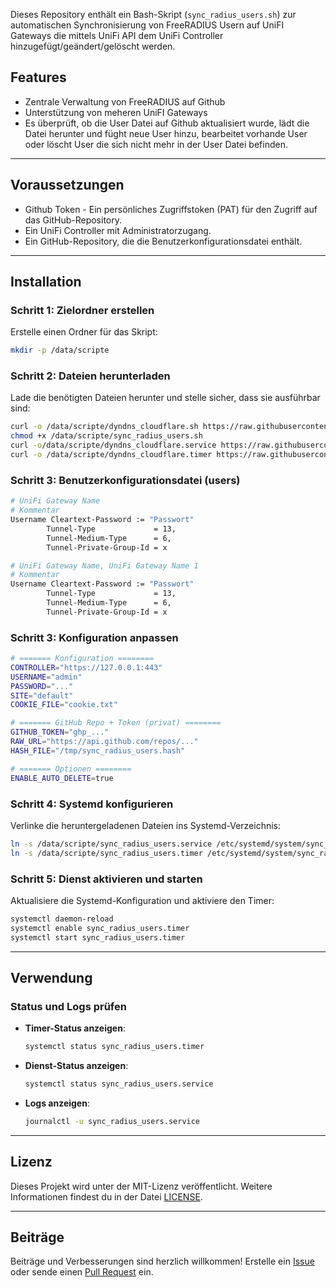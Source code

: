 Dieses Repository enthält ein Bash-Skript (`sync_radius_users.sh`) zur automatischen Synchronisierung von FreeRADIUS Usern auf UniFI Gateways die mittels UniFi API dem UniFi Controller hinzugefügt/geändert/gelöscht werden.

## Features
- Zentrale Verwaltung von FreeRADIUS auf Github
- Unterstützung von meheren UniFI Gateways
- Es überprüft, ob die User Datei auf Github aktualisiert wurde, lädt die Datei herunter und füght neue User hinzu, bearbeitet vorhande User oder löscht User die sich nicht mehr in der User Datei befinden.

---

## Voraussetzungen

- Github Token - Ein persönliches Zugriffstoken (PAT) für den Zugriff auf das GitHub-Repository.
- Ein UniFi Controller mit Administratorzugang.
- Ein GitHub-Repository, die die Benutzerkonfigurationsdatei enthält.

---

## Installation

### Schritt 1: Zielordner erstellen
Erstelle einen Ordner für das Skript:
```bash
mkdir -p /data/scripte
```

### Schritt 2: Dateien herunterladen
Lade die benötigten Dateien herunter und stelle sicher, dass sie ausführbar sind:

```bash
curl -o /data/scripte/dyndns_cloudflare.sh https://raw.githubusercontent.com/homelab-global/UniFi/refs/heads/main/scripte/sync_radius_users/sync_radius_users.sh
chmod +x /data/scripte/sync_radius_users.sh
curl -o/data/scripte/dyndns_cloudflare.service https://raw.githubusercontent.com/homelab-global/UniFi/refs/heads/main/scripte/sync_radius_users/sync_radius_users.service
curl -o /data/scripte/dyndns_cloudflare.timer https://raw.githubusercontent.com/homelab-global/UniFi/refs/heads/main/scripte/sync_radius_users/sync_radius_users.timer

```

### Schritt 3: Benutzerkonfigurationsdatei (users)

```bash
# UniFi Gateway Name
# Kommentar
Username Cleartext-Password := "Passwort"
        Tunnel-Type             = 13,
        Tunnel-Medium-Type      = 6,
        Tunnel-Private-Group-Id = x

# UniFi Gateway Name, UniFi Gateway Name 1
# Kommentar
Username Cleartext-Password := "Passwort"
        Tunnel-Type             = 13,
        Tunnel-Medium-Type      = 6,
        Tunnel-Private-Group-Id = x
```

### Schritt 3: Konfiguration anpassen
```bash
# ======= Konfiguration ========
CONTROLLER="https://127.0.0.1:443"
USERNAME="admin"
PASSWORD="..."
SITE="default"
COOKIE_FILE="cookie.txt"

# ======= GitHub Repo + Token (privat) ========
GITHUB_TOKEN="ghp_..."
RAW_URL="https://api.github.com/repos/..."
HASH_FILE="/tmp/sync_radius_users.hash"

# ======= Optionen ========
ENABLE_AUTO_DELETE=true
```

### Schritt 4: Systemd konfigurieren
Verlinke die heruntergeladenen Dateien ins Systemd-Verzeichnis:
```bash
ln -s /data/scripte/sync_radius_users.service /etc/systemd/system/sync_radius_users.service
ln -s /data/scripte/sync_radius_users.timer /etc/systemd/system/sync_radius_users.timer
```

### Schritt 5: Dienst aktivieren und starten
Aktualisiere die Systemd-Konfiguration und aktiviere den Timer:
```bash
systemctl daemon-reload
systemctl enable sync_radius_users.timer
systemctl start sync_radius_users.timer
```

---

## Verwendung

### Status und Logs prüfen
- **Timer-Status anzeigen**:
  ```bash
  systemctl status sync_radius_users.timer
  ```

- **Dienst-Status anzeigen**:
  ```bash
  systemctl status sync_radius_users.service
  ```

- **Logs anzeigen**:
  ```bash
  journalctl -u sync_radius_users.service
  ```

---

## Lizenz
Dieses Projekt wird unter der MIT-Lizenz veröffentlicht. Weitere Informationen findest du in der Datei [LICENSE](https://github.com/homelab-global/UniFi/blob/main/LICENSE).

---

## Beiträge
Beiträge und Verbesserungen sind herzlich willkommen! Erstelle ein [Issue](https://github.com/homelab-global/UniFi/issues) oder sende einen [Pull Request](https://github.com/homelab-global/UniFi/pulls) ein.
